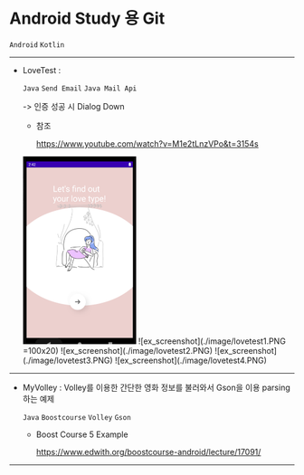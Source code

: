 # Android Study 용 Git

`Android` `Kotlin`

------

- LoveTest : 

  `Java` `Send Email` `Java Mail Api`

  -> 인증 성공 시 Dialog Down

  - 참조 

     https://www.youtube.com/watch?v=M1e2tLnzVPo&t=3154s
  <img src="image/lovetest1.PNG" width="200">
  ![ex_screenshot](./image/lovetest1.PNG =100x20)
  ![ex_screenshot](./image/lovetest2.PNG)
  ![ex_screenshot](./image/lovetest3.PNG)
  ![ex_screenshot](./image/lovetest4.PNG)

------

- MyVolley : Volley를 이용한 간단한 영화 정보를 불러와서 Gson을 이용 parsing 하는 예제

  `Java` `Boostcourse` `Volley` `Gson`

  - Boost Course 5 Example
  
    https://www.edwith.org/boostcourse-android/lecture/17091/

---




